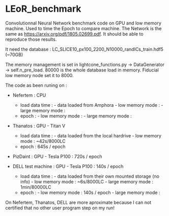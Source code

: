 # LEoR_benchmark

Convolutionnal Neural Network benchmark code on GPU and low memory machine.
Used to time the Epoch to compare machine.
The Network is the same as https://arxiv.org/pdf/1805.02699.pdf.
It should be able to reproduce those results.

It need the database : LC_SLICE10_px100_2200_N10000_randICs_train.hdf5 (~70GB)

The memory management is set in lightcone_functions.py -> DataGenerator -> self.n_pre_load. 80000 is the whole database load in memory. Fiducial low memory node set it to 8000. 

The code as been runing on :

- Nefertem : CPU 
    - load data time : 
            - data loaded from Amphora
            - low memory mode : 
            - large memory mode : 
    - epoch : 
            - low memory mode : 
            - large memory mode : 

- Thanatos : GPU - Titan V
    - load data time : 
            - data loaded from the local hardrive
            - low memory mode : ~42s/8000LC 
    - epoch : 645s / epoch
    
- PizDaint : GPU - Tesla P100 : 720s / epoch

- DELL test machine : GPU - Tesla P100 : 140s / epoch
    - load data time : 
            - data loaded from their own mounted storage (no info)
            - low memory mode : ~6s/8000LC 
            - large memory mode : 1min/80000LC
    - epoch : 
            - low memory mode : 140s / epoch
            - large memory mode :

On Nefertem, Thanatos, DELL are more aproximate because I can not certified that no other user program step on my run!
